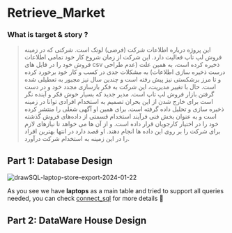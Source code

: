 # Retrieve_Market

### What is target & story ?

> این پروژه درباره اطلاعات شرکت (فرضی) لوتک است. شرکتی که در زمینه فروش لپ تاپ فعالیت دارد. این شرکت از زمان شروع کار خود تمامی اطلاعات فروش خود را در فایل های csv ذخیره کرده است، به همین علت (عدم طراحی درست ذخیره سازی اطلاعات) به مشکلات جدی در کسب و کار خود برخورد کرده و تا مرز برشکستی نیز پیش رفته است و چندین سال نیز مجبور به تعطیلی شده است.
حال با تغییر مدیریت، این شرکت به فکر بازسازی مجدد خود و در دست گرفتن بازار فروش لپ تاپ است. مدیر جدید که بسیار خوش فکر و آینده نگر است برای خارج شدن از این بحران تصمیم به استخدام افرادی توانا در زمینه ذخیره سازی و تحلیل داده گرفته است. برای همین او آگهی شغلی را منتشر کرده است و به عنوان بخش فنی فرآیند استخدام قسمتی از داده‌های فروش گذشته خود را در اختیار کارجویان قرار داده است. و از آن ها می خواهد تا نیازهای لازم برای شرکت را بر روی این داده ها انجام دهند. او قصد دارد در انتها بهترین افراد را در این زمینه به استخدام شرکت درآورد.

## Part 1: Database Design

![drawSQL-laptop-store-export-2024-01-22](https://github.com/Mahdi-mghs/Retrieve_Market/assets/47474659/136b983b-c7ad-496e-b993-68da097f0932)

As you see we have __laptops__ as a main table and tried to support all queries needed, you can check [connect_sql](https://github.com/Mahdi-mghs/Retrieve_Market/blob/main/BI/connect_sql.ipynb) for more details 🦖

## Part 2: DataWare House Design
